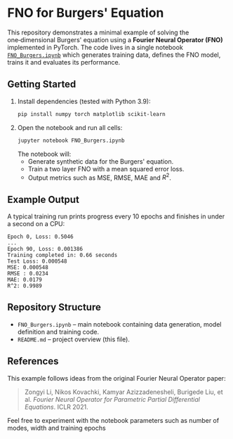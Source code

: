 # FNO for Burgers' Equation

This repository demonstrates a minimal example of solving the one‑dimensional Burgers' equation using a **Fourier Neural Operator (FNO)** implemented in PyTorch. The code lives in a single notebook [`FNO_Burgers.ipynb`](FNO_Burgers.ipynb) which generates training data, defines the FNO model, trains it and evaluates its performance.

## Getting Started

1. Install dependencies (tested with Python 3.9):
   ```bash
   pip install numpy torch matplotlib scikit-learn
   ```
2. Open the notebook and run all cells:
   ```bash
   jupyter notebook FNO_Burgers.ipynb
   ```
   The notebook will:
   - Generate synthetic data for the Burgers' equation.
   - Train a two layer FNO with a mean squared error loss.
   - Output metrics such as MSE, RMSE, MAE and $R^2$.

## Example Output
A typical training run prints progress every 10 epochs and finishes in under a second on a CPU:

```
Epoch 0, Loss: 0.5046
...
Epoch 90, Loss: 0.001386
Training completed in: 0.66 seconds
Test Loss: 0.000548
MSE: 0.000548
RMSE : 0.0234
MAE: 0.0179
R^2: 0.9989
```

## Repository Structure

- `FNO_Burgers.ipynb` – main notebook containing data generation, model definition and training code.
- `README.md` – project overview (this file).

## References

This example follows ideas from the original Fourier Neural Operator paper:
> Zongyi Li, Nikos Kovachki, Kamyar Azizzadenesheli, Burigede Liu, et al. *Fourier Neural Operator for Parametric Partial Differential Equations*. ICLR 2021.

Feel free to experiment with the notebook parameters such as number of modes, width and training epochs
